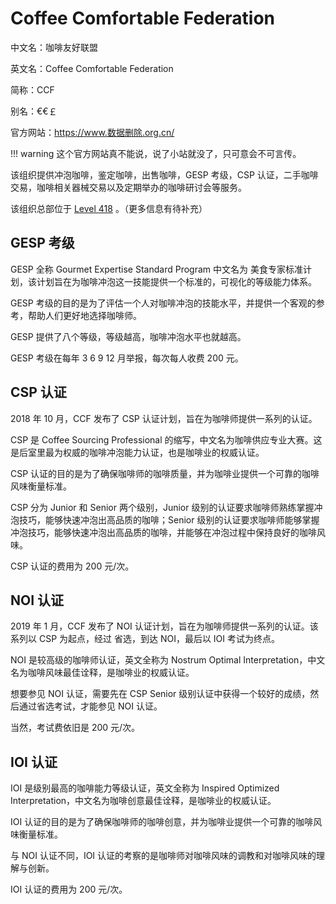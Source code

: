 # Coffee Comfortable Federation

中文名：咖啡友好联盟

英文名：Coffee Comfortable Federation

简称：CCF

别名：€€￡ 

官方网站：<https://www.数据删除.org.cn/> 

!!! warning 
    这个官方网站真不能说，说了小站就没了，只可意会不可言传。

该组织提供冲泡咖啡，鉴定咖啡，出售咖啡，GESP 考级，CSP 认证，二手咖啡交易，咖啡相关器械交易以及定期举办的咖啡研讨会等服务。

该组织总部位于 [Level 418](https://chocolateater.github.io/Levels/Level_FD-418) 。（更多信息有待补充）

## GESP 考级

GESP 全称 Gourmet Expertise Standard Program 中文名为 美食专家标准计划，该计划旨在为咖啡冲泡这一技能提供一个标准的，可视化的等级能力体系。

GESP 考级的目的是为了评估一个人对咖啡冲泡的技能水平，并提供一个客观的参考，帮助人们更好地选择咖啡师。

GESP 提供了八个等级，等级越高，咖啡冲泡水平也就越高。

GESP 考级在每年 3 6 9 12 月举报，每次每人收费 200 元。

## CSP 认证

2018 年 10 月，CCF 发布了 CSP 认证计划，旨在为咖啡师提供一系列的认证。

CSP 是 Coffee Sourcing Professional 的缩写，中文名为咖啡供应专业大赛。这是后室里最为权威的咖啡冲泡能力认证，也是咖啡业的权威认证。

CSP 认证的目的是为了确保咖啡师的咖啡质量，并为咖啡业提供一个可靠的咖啡风味衡量标准。

CSP 分为 Junior 和 Senior 两个级别，Junior 级别的认证要求咖啡师熟练掌握冲泡技巧，能够快速冲泡出高品质的咖啡；Senior 级别的认证要求咖啡师能够掌握冲泡技巧，能够快速冲泡出高品质的咖啡，并能够在冲泡过程中保持良好的咖啡风味。

CSP 认证的费用为 200 元/次。

## NOI 认证

2019 年 1 月，CCF 发布了 NOI 认证计划，旨在为咖啡师提供一系列的认证。该系列以 CSP 为起点，经过 省选，到达 NOI，最后以 IOI 考试为终点。

NOI 是较高级的咖啡师认证，英文全称为 Nostrum Optimal Interpretation，中文名为咖啡风味最佳诠释，是咖啡业的权威认证。

想要参见 NOI 认证，需要先在 CSP Senior 级别认证中获得一个较好的成绩，然后通过省选考试，才能参见 NOI 认证。

当然，考试费依旧是 200 元/次。

## IOI 认证

IOI 是级别最高的咖啡能力等级认证，英文全称为 Inspired Optimized Interpretation，中文名为咖啡创意最佳诠释，是咖啡业的权威认证。

IOI 认证的目的是为了确保咖啡师的咖啡创意，并为咖啡业提供一个可靠的咖啡风味衡量标准。

与 NOI 认证不同，IOI 认证的考察的是咖啡师对咖啡风味的调教和对咖啡风味的理解与创新。

IOI 认证的费用为 200 元/次。